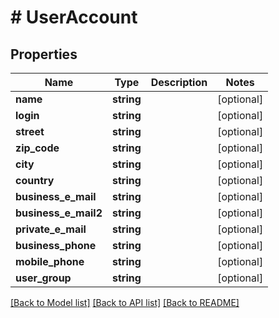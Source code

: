 # # UserAccount

## Properties

Name | Type | Description | Notes
------------ | ------------- | ------------- | -------------
**name** | **string** |  | [optional]
**login** | **string** |  | [optional]
**street** | **string** |  | [optional]
**zip_code** | **string** |  | [optional]
**city** | **string** |  | [optional]
**country** | **string** |  | [optional]
**business_e_mail** | **string** |  | [optional]
**business_e_mail2** | **string** |  | [optional]
**private_e_mail** | **string** |  | [optional]
**business_phone** | **string** |  | [optional]
**mobile_phone** | **string** |  | [optional]
**user_group** | **string** |  | [optional]

[[Back to Model list]](../../README.md#models) [[Back to API list]](../../README.md#endpoints) [[Back to README]](../../README.md)

